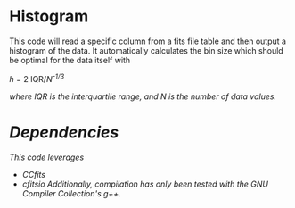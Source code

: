 # Histogram
This code will read a specific column from a fits file table and then output a histogram of the data. It automatically calculates the bin size which should be optimal for the data itself with

<i>h</i> = 2 IQR/<i>N<i><sup>-1/3</sup>

where IQR is the interquartile range, and <i>N</i> is the number of data values.

# Dependencies
This code leverages 
* CCfits
* cfitsio
Additionally, compilation has only been tested with the GNU Compiler Collection's g++.

